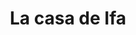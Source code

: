---
title: "La casa de Ifa"
url: /puerto-la-cruz/la-casa-de-ifa-calle-democracia/
shop: Parfümerie
---
